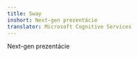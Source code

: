 ```yaml
---
title: Sway
inshort: Next-gen prezentácie
translator: Microsoft Cognitive Services
---
```


Next-gen prezentácie


